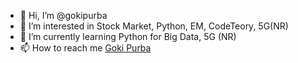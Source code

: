 - 👋 Hi, I’m @gokipurba
- 👀 I’m interested in Stock Market, Python, EM, CodeTeory, 5G(NR)
- 🌱 I’m currently learning Python for Big Data, 5G (NR)
- 📫 How to reach me [Goki Purba](https://www.linkedin.com/in/goki-purba/)

<!---
gokipurba/gokipurba is a ✨ special ✨ repository because its `README.md` (this file) appears on your GitHub profile.
You can click the Preview link to take a look at your changes.
--->

